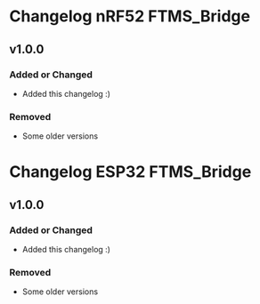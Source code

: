 # Changelog nRF52 FTMS_Bridge

## v1.0.0

### Added or Changed
- Added this changelog :)

### Removed
- Some older versions

# Changelog ESP32 FTMS_Bridge

## v1.0.0

### Added or Changed
- Added this changelog :)

### Removed
- Some older versions
